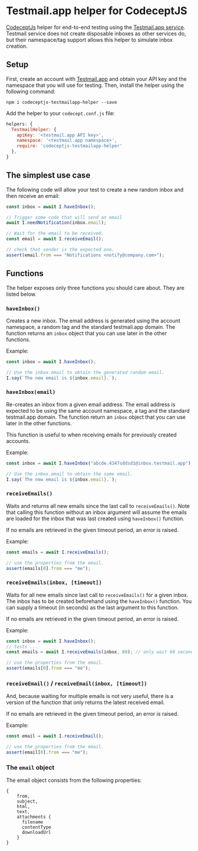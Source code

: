 # Testmail.app helper for CodeceptJS

[CodeceptJs](https://codecept.io) helper for end-to-end testing using the [Testmail.app service](https://testmail.app).
Testmail service does not create disposable inboxes as other services do, but their namespace/tag support allows this helper to simulate
inbox creation.

## Setup

First, create an account with [Testmail.app](https://testmail.app) and obtain your API key and the namespace that you will use for testing.
Then, install the helper using the following command:

```shell
npm i codeceptjs-testmailapp-helper --save
```

Add the helper to your `codecept.conf.js` file:

```js
helpers: {
  TestmailHelper: {
    apiKey: '<testmail.app API key>',
    namespace: '<testmail.app namespace>',
    require: 'codeceptjs-testmailapp-helper'
  },
}
```

## The simplest use case

The following code will allow your test to create a new random inbox and then receive an email:

```js
const inbox = await I.haveInbox();

// Trigger some code that will send an email
await I.needNotification(inbox.email);

// Wait for the email to be received.
const email = await I.receiveEmail();

// check that sender is the expected one.
assert(email.from === "Notifications <notify@company.com>");
```

## Functions

The helper exposes only three functions you should care about. They are listed below.

### `haveInbox()`

Creates a new inbox. The email address is generated using the account namespace, a random tag and the standard testmail.app domain.
The function returns an `inbox` object that you can use later in the other functions.

Example:

```js
const inbox = await I.haveInbox();

// Use the inbox.email to obtain the generated random email.
I.say(`The new email is ${inbox.email}.`);
```

### `haveInbox(email)`

Re-creates an inbox from a given email address. The email address is expected to be using the same account namespace, a tag and the standard testmail.app domain.
The function return an `inbox` object that you can use later in the other functions.

This function is useful to when receiving emails for previously created accounts.

Example:

```js
const inbox = await I.haveInbox("abcde.4347sddsd1@inbox.testmail.app");

// Use the inbox.email to obtain the same email.
I.say(`The new email is ${inbox.email}.`);
```

### `receiveEmails()`

Waits and returns all new emails since the last call to `receiveEmails()`. Note that calling this function without an inbox argument will assume the 
emails are loaded for the inbox that was last created using `haveInbox()` function.

If no emails are retrieved in the given timeout period, an error is raised.

Example:

```js
const emails = await I.receiveEmails();

// use the properties from the email.
assert(emails[0].from === "me");
```

### `receiveEmails(inbox, [timeout])`

Waits for all new emails since last call to `receiveEmails()` for a given inbox. The inbox has to be created beforehand using the `haveInbox()` function.
You can supply a timeout (in seconds) as the last argument to this function.

If no emails are retrieved in the given timeout period, an error is raised.

Example:

```js
const inbox = await I.haveInbox();
// tests ...
const emails = await I.receiveEmails(inbox, 60); // only wait 60 seconds.

// use the properties from the email.
assert(emails[0].from === "me");
```

### `receiveEmail()` / `receiveEmail(inbox, [timeout])`

And, because waiting for multiple emails is not very useful, there is a version of the function that only returns the latest received email.

If no emails are retrieved in the given timeout period, an error is raised.

Example:

```js
const email = await I.receiveEmail();

// use the properties from the email.
assert(email[0].from === "me");
```

### The `email` object

The email object consists from the following properties:

```none
{
    from,
    subject,
    html,
    text,
    attachments {
      filename
      contentType
      downloadUrl
    }
}
```
